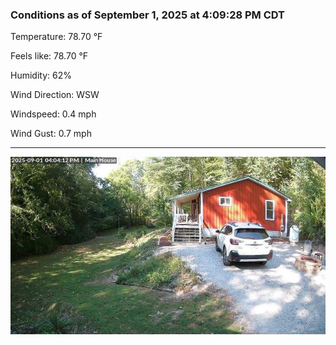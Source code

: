 ### Conditions as of September 1, 2025 at 4:09:28 PM CDT 

Temperature: 78.70 &deg;F

Feels like: 78.70 &deg;F

Humidity: 62%

Wind Direction: WSW

Windspeed: 0.4 mph

Wind Gust: 0.7 mph

---

<img src="./images/latest.jpeg"/>

